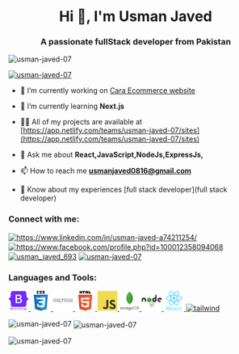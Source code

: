 <h1 align="center">Hi 👋, I'm Usman Javed</h1>
<h3 align="center">A passionate fullStack developer from Pakistan</h3>

<p align="left"> <img src="https://komarev.com/ghpvc/?username=usman-javed-07&label=Profile%20views&color=0e75b6&style=flat" alt="usman-javed-07" /> </p>

<p align="left"> <a href="https://github.com/ryo-ma/github-profile-trophy"><img src="https://github-profile-trophy.vercel.app/?username=usman-javed-07" alt="usman-javed-07" /></a> </p>

- 🔭 I’m currently working on [Cara Ecommerce website](https://majestic-muffin-3696fe.netlify.app)

- 🌱 I’m currently learning **Next.js**

- 👨‍💻 All of my projects are available at [https://app.netlify.com/teams/usman-javed-07/sites](https://app.netlify.com/teams/usman-javed-07/sites)

- 💬 Ask me about **React,JavaScript,NodeJs,ExpressJs,**

- 📫 How to reach me **usmanjaved0816@gmail.com**

- 📄 Know about my experiences [full stack developer](full stack developer)

<h3 align="left">Connect with me:</h3>
<p align="left">
<a href="https://linkedin.com/in/https://www.linkedin.com/in/usman-javed-a74211254/" target="blank"><img align="center" src="https://raw.githubusercontent.com/rahuldkjain/github-profile-readme-generator/master/src/images/icons/Social/linked-in-alt.svg" alt="https://www.linkedin.com/in/usman-javed-a74211254/" height="30" width="40" /></a>
<a href="https://fb.com/https://www.facebook.com/profile.php?id=100012358094068" target="blank"><img align="center" src="https://raw.githubusercontent.com/rahuldkjain/github-profile-readme-generator/master/src/images/icons/Social/facebook.svg" alt="https://www.facebook.com/profile.php?id=100012358094068" height="30" width="40" /></a>
<a href="https://instagram.com/usman_javed_693" target="blank"><img align="center" src="https://raw.githubusercontent.com/rahuldkjain/github-profile-readme-generator/master/src/images/icons/Social/instagram.svg" alt="usman_javed_693" height="30" width="40" /></a>
<a href="https://www.leetcode.com/usman-javed-07" target="blank"><img align="center" src="https://raw.githubusercontent.com/rahuldkjain/github-profile-readme-generator/master/src/images/icons/Social/leet-code.svg" alt="usman-javed-07" height="30" width="40" /></a>
</p>

<h3 align="left">Languages and Tools:</h3>
<p align="left"> <a href="https://getbootstrap.com" target="_blank" rel="noreferrer"> <img src="https://raw.githubusercontent.com/devicons/devicon/master/icons/bootstrap/bootstrap-plain-wordmark.svg" alt="bootstrap" width="40" height="40"/> </a> <a href="https://www.w3schools.com/css/" target="_blank" rel="noreferrer"> <img src="https://raw.githubusercontent.com/devicons/devicon/master/icons/css3/css3-original-wordmark.svg" alt="css3" width="40" height="40"/> </a> <a href="https://expressjs.com" target="_blank" rel="noreferrer"> <img src="https://raw.githubusercontent.com/devicons/devicon/master/icons/express/express-original-wordmark.svg" alt="express" width="40" height="40"/> </a> <a href="https://www.w3.org/html/" target="_blank" rel="noreferrer"> <img src="https://raw.githubusercontent.com/devicons/devicon/master/icons/html5/html5-original-wordmark.svg" alt="html5" width="40" height="40"/> </a> <a href="https://developer.mozilla.org/en-US/docs/Web/JavaScript" target="_blank" rel="noreferrer"> <img src="https://raw.githubusercontent.com/devicons/devicon/master/icons/javascript/javascript-original.svg" alt="javascript" width="40" height="40"/> </a> <a href="https://www.mongodb.com/" target="_blank" rel="noreferrer"> <img src="https://raw.githubusercontent.com/devicons/devicon/master/icons/mongodb/mongodb-original-wordmark.svg" alt="mongodb" width="40" height="40"/> </a> <a href="https://nodejs.org" target="_blank" rel="noreferrer"> <img src="https://raw.githubusercontent.com/devicons/devicon/master/icons/nodejs/nodejs-original-wordmark.svg" alt="nodejs" width="40" height="40"/> </a> <a href="https://reactjs.org/" target="_blank" rel="noreferrer"> <img src="https://raw.githubusercontent.com/devicons/devicon/master/icons/react/react-original-wordmark.svg" alt="react" width="40" height="40"/> </a> <a href="https://tailwindcss.com/" target="_blank" rel="noreferrer"> <img src="https://www.vectorlogo.zone/logos/tailwindcss/tailwindcss-icon.svg" alt="tailwind" width="40" height="40"/> </a> </p>

<p><img align="left" src="https://github-readme-stats.vercel.app/api/top-langs?username=usman-javed-07&show_icons=true&locale=en&layout=compact" alt="usman-javed-07" /></p>

<p>&nbsp;<img align="center" src="https://github-readme-stats.vercel.app/api?username=usman-javed-07&show_icons=true&locale=en" alt="usman-javed-07" /></p>

<p><img align="center" src="https://github-readme-streak-stats.herokuapp.com/?user=usman-javed-07&" alt="usman-javed-07" /></p>
